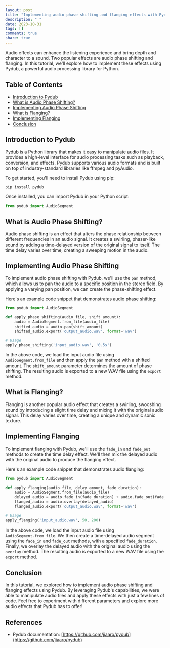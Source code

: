 ```yaml
---
layout: post
title: "Implementing audio phase shifting and flanging effects with Pydub"
description: " "
date: 2023-10-31
tags: []
comments: true
share: true
---
```


Audio effects can enhance the listening experience and bring depth and character to a sound. Two popular effects are audio phase shifting and flanging. In this tutorial, we'll explore how to implement these effects using Pydub, a powerful audio processing library for Python.

## Table of Contents
- [Introduction to Pydub](#introduction-to-pydub)
- [What is Audio Phase Shifting?](#what-is-audio-phase-shifting)
- [Implementing Audio Phase Shifting](#implementing-audio-phase-shifting)
- [What is Flanging?](#what-is-flanging)
- [Implementing Flanging](#implementing-flanging)
- [Conclusion](#conclusion)

## Introduction to Pydub

[Pydub](https://github.com/jiaaro/pydub) is a Python library that makes it easy to manipulate audio files. It provides a high-level interface for audio processing tasks such as playback, conversion, and effects. Pydub supports various audio formats and is built on top of industry-standard libraries like ffmpeg and pyAudio.

To get started, you'll need to install Pydub using pip:

```python
pip install pydub
```

Once installed, you can import Pydub in your Python script:

```python
from pydub import AudioSegment
```

## What is Audio Phase Shifting?

Audio phase shifting is an effect that alters the phase relationship between different frequencies in an audio signal. It creates a swirling, phaser-like sound by adding a time-delayed version of the original signal to itself. The time delay varies over time, creating a sweeping motion in the audio.

## Implementing Audio Phase Shifting

To implement audio phase shifting with Pydub, we'll use the `pan` method, which allows us to pan the audio to a specific position in the stereo field. By applying a varying pan position, we can create the phase-shifting effect.

Here's an example code snippet that demonstrates audio phase shifting:

```python
from pydub import AudioSegment

def apply_phase_shifting(audio_file, shift_amount):
    audio = AudioSegment.from_file(audio_file)
    shifted_audio = audio.pan(shift_amount)
    shifted_audio.export('output_audio.wav', format='wav')

# Usage
apply_phase_shifting('input_audio.wav', '0.5s')
```

In the above code, we load the input audio file using `AudioSegment.from_file` and then apply the `pan` method with a shifted amount. The `shift_amount` parameter determines the amount of phase shifting. The resulting audio is exported to a new WAV file using the `export` method.

## What is Flanging?

Flanging is another popular audio effect that creates a swirling, swooshing sound by introducing a slight time delay and mixing it with the original audio signal. This delay varies over time, creating a unique and dynamic sonic texture.

## Implementing Flanging

To implement flanging with Pydub, we'll use the `fade_in` and `fade_out` methods to create the time delay effect. We'll then mix the delayed audio with the original audio to produce the flanging effect.

Here's an example code snippet that demonstrates audio flanging:

```python
from pydub import AudioSegment

def apply_flanging(audio_file, delay_amount, fade_duration):
    audio = AudioSegment.from_file(audio_file)
    delayed_audio = audio.fade_in(fade_duration) + audio.fade_out(fade_duration)
    flanged_audio = audio.overlay(delayed_audio)
    flanged_audio.export('output_audio.wav', format='wav')

# Usage
apply_flanging('input_audio.wav', 50, 200)
```

In the above code, we load the input audio file using `AudioSegment.from_file`. We then create a time-delayed audio segment using the `fade_in` and `fade_out` methods, with a specified `fade_duration`. Finally, we overlay the delayed audio with the original audio using the `overlay` method. The resulting audio is exported to a new WAV file using the `export` method.

## Conclusion

In this tutorial, we explored how to implement audio phase shifting and flanging effects using Pydub. By leveraging Pydub's capabilities, we were able to manipulate audio files and apply these effects with just a few lines of code. Feel free to experiment with different parameters and explore more audio effects that Pydub has to offer!

## References
- Pydub documentation: [https://github.com/jiaaro/pydub](https://github.com/jiaaro/pydub)